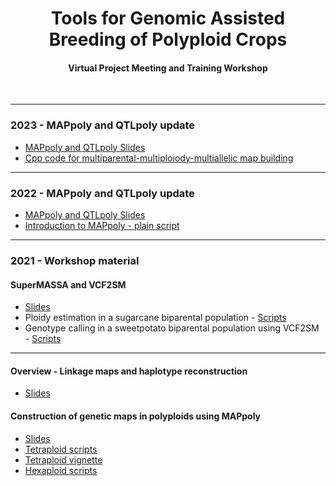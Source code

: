 <p align="center">
  <h1 align="center">Tools for Genomic Assisted Breeding of Polyploid Crops</h1>
   <h4 align="center">Virtual Project Meeting and Training Workshop</h4>
    <br>
</p>

---

### 2023 - MAPpoly and QTLpoly update

 - [MAPpoly and QTLpoly Slides](https://github.com/mmollina/SCRI/raw/main/docs/Updates-MAPpoly-QTLpoly-2023-meeting.pptx)
 - [Cpp code for multiparental-multiploiody-multiallelic map building](https://github.com/mmollina/MAPpoly/blob/multi_hmm_cpp/src/est_multi_hmm_map.cpp)
---


### 2022 - MAPpoly and QTLpoly update

 - [MAPpoly and QTLpoly Slides](https://github.com/mmollina/SCRI/raw/main/docs/MAPPoly_QTLpolyupdates.pptx)
 - [Introduction to MAPpoly - plain script](https://github.com/mmollina/SCRI/blob/main/docs/tetra/mappoly_intro.md)

---


### 2021 - Workshop material

#### SuperMASSA and VCF2SM

  - [Slides](https://github.com/mmollina/SCRI/blob/main/docs/SCRI_SuperMASSA_training.pptx)
  - Ploidy estimation in a sugarcane biparental population - [Scripts](https://github.com/mmollina/SCRI/tree/main/supermassa_vcf2sm/ploidy_estimation)
  - Genotype calling in a sweetpotato biparental population using VCF2SM - [Scripts](https://github.com/mmollina/SCRI/tree/main/supermassa_vcf2sm/genotype_calling])

---
#### Overview - Linkage maps and haplotype reconstruction

 - [Slides](https://github.com/mmollina/SCRI/blob/main/docs/SCRI_linkage_and_phasing.pptx)

#### Construction of genetic maps in polyploids using MAPpoly

 - [Slides](https://github.com/mmollina/SCRI/blob/main/docs/SCRI_MAPpoly_training.pptx)
 - [Tetraploid scripts](https://github.com/mmollina/SCRI/tree/main/MAPpoly/tetra)
 - [Tetraploid vignette](https://rpubs.com/mmollin/tetra_mappoly_vignette)
 - [Hexaploid scripts](https://github.com/mmollina/SCRI/tree/main/MAPpoly/hexa)
 
